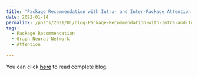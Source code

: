 ```yaml
---
title: 'Package Recommendation with Intra- and Inter-Package Attention Networks'
date: 2022-01-14
permalink: /posts/2021/01/blog-Package-Recommendation-with-Intra-and-Inter-Package-Attention-Networks/
tags:
  - Package Recommendation
  - Graph Neural Network
  - Attention
  
---
```


You can click [**here**](https://pridelee.github.io/files/blog/Package-Recommendation-with-Intra-and-Inter-Package-Attention-Networks.pdf) to read complete blog.
